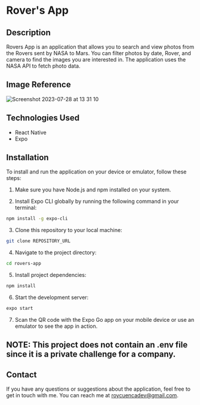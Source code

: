 # Rover's App

## Description

Rovers App is an application that allows you to search and view photos from the Rovers sent by NASA to Mars. You can filter photos by date, Rover, and camera to find the images you are interested in. The application uses the NASA API to fetch photo data.

## Image Reference

![Screenshot 2023-07-28 at 13 31 10](https://github.com/roycuenca/rovers-app/assets/38863724/a631c30c-3898-4011-9bda-ce8338e25136)


## Technologies Used

- React Native
- Expo

## Installation

To install and run the application on your device or emulator, follow these steps:

1. Make sure you have Node.js and npm installed on your system.

2. Install Expo CLI globally by running the following command in your terminal:

```bash
npm install -g expo-cli
```

3. Clone this repository to your local machine:

```bash
git clone REPOSITORY_URL
```

4. Navigate to the project directory:

```bash
cd rovers-app
```

5. Install project dependencies:

```bash
npm install
```

6. Start the development server:

```bash
expo start
```

7. Scan the QR code with the Expo Go app on your mobile device or use an emulator to see the app in action.


## NOTE: This project does not contain an .env file since it is a private challenge for a company.

## Contact

If you have any questions or suggestions about the application, feel free to get in touch with me. You can reach me at roycuencadev@gmail.com.


